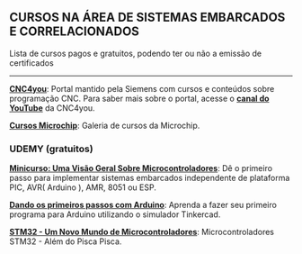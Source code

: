 ## CURSOS NA ÁREA DE SISTEMAS EMBARCADOS E CORRELACIONADOS

Lista de cursos pagos e gratuitos, podendo ter ou não a emissão de certificados

---

[**CNC4you**](https://new.siemens.com/br/pt/produtos/drives/cnc4you.html): Portal mantido pela Siemens com cursos e conteúdos sobre programação CNC. Para saber mais sobre o portal, acesse o [**canal do YouTube**](https://www.youtube.com/channel/UCf53q427esK-P8dFoSrnmFw) da CNC4you.

[**Cursos Microchip**](https://www.artimar.com.br/programas-microchip): Galeria de cursos da Microchip.

### UDEMY (gratuitos)

[**Minicurso: Uma Visão Geral Sobre Microcontroladores**](https://www.udemy.com/course/minicurso-uma-visao-geral-sobre-microcontroladores/): Dê o primeiro passo para implementar sistemas embarcados independente de plataforma PIC, AVR( Arduino ), AMR, 8051 ou ESP.

[**Dando os primeiros passos com Arduino**](https://www.udemy.com/course/dando-os-primeiros-passos-com-arduino/): Aprenda a fazer seu primeiro programa para Arduino utilizando o simulador Tinkercad.

[**STM32 - Um Novo Mundo de Microcontroladores**](https://www.udemy.com/course/stm32-um-novo-mundo-de-microcontroladores/): Microcontroladores STM32 - Além do Pisca Pisca.

